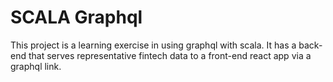 # SCALA Graphql

This project is a learning exercise in using graphql with scala. It has a back-end that serves representative fintech data to a front-end react app via a graphql link.
